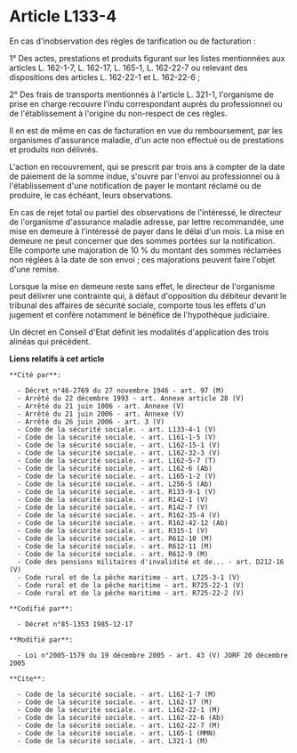 # Article L133-4

En cas d'inobservation des règles de tarification ou de facturation :

1° Des actes, prestations et produits figurant sur les listes mentionnées aux articles L. 162-1-7, L. 162-17, L. 165-1, L.
162-22-7 ou relevant des dispositions des articles L. 162-22-1 et L. 162-22-6 ;

2° Des frais de transports mentionnés à l'article L. 321-1, l'organisme de prise en charge recouvre l'indu correspondant
auprès du professionnel ou de l'établissement à l'origine du non-respect de ces règles.

Il en est de même en cas de facturation en vue du remboursement, par les organismes d'assurance maladie, d'un acte non
effectué ou de prestations et produits non délivrés.

L'action en recouvrement, qui se prescrit par trois ans à compter de la date de paiement de la somme indue, s'ouvre par
l'envoi au professionnel ou à l'établissement d'une notification de payer le montant réclamé ou de produire, le cas échéant,
leurs observations.

En cas de rejet total ou partiel des observations de l'intéressé, le directeur de l'organisme d'assurance maladie adresse,
par lettre recommandée, une mise en demeure à l'intéressé de payer dans le délai d'un mois. La mise en demeure ne peut
concerner que des sommes portées sur la notification. Elle comporte une majoration de 10 % du montant des sommes réclamées
non réglées à la date de son envoi ; ces majorations peuvent faire l'objet d'une remise.

Lorsque la mise en demeure reste sans effet, le directeur de l'organisme peut délivrer une contrainte qui, à défaut
d'opposition du débiteur devant le tribunal des affaires de sécurité sociale, comporte tous les effets d'un jugement et
confère notamment le bénéfice de l'hypothèque judiciaire.

Un décret en Conseil d'Etat définit les modalités d'application des trois alinéas qui précèdent.

**Liens relatifs à cet article**

	**Cité par**:

	  - Décret n°46-2769 du 27 novembre 1946 - art. 97 (M)
	  - Arrêté du 22 décembre 1993 - art. Annexe article 28 (V)
	  - Arrêté du 21 juin 1006 - art. Annexe (V)
	  - Arrêté du 21 juin 2006 - art. Annexe (V)
	  - Arrêté du 26 juin 2006 - art. 3 (V)
	  - Code de la sécurité sociale. - art. L133-4-1 (V)
	  - Code de la sécurité sociale. - art. L161-1-5 (V)
	  - Code de la sécurité sociale. - art. L162-15-1 (V)
	  - Code de la sécurité sociale. - art. L162-32-3 (V)
	  - Code de la sécurité sociale. - art. L162-5-7 (T)
	  - Code de la sécurité sociale. - art. L162-6 (Ab)
	  - Code de la sécurité sociale. - art. L165-1-2 (V)
	  - Code de la sécurité sociale. - art. L256-5 (Ab)
	  - Code de la sécurité sociale. - art. R133-9-1 (V)
	  - Code de la sécurité sociale. - art. R142-1 (V)
	  - Code de la sécurité sociale. - art. R142-7 (V)
	  - Code de la sécurité sociale. - art. R162-35-4 (V)
	  - Code de la sécurité sociale. - art. R162-42-12 (Ab)
	  - Code de la sécurité sociale. - art. R315-1 (V)
	  - Code de la sécurité sociale. - art. R612-10 (M)
	  - Code de la sécurité sociale. - art. R612-11 (M)
	  - Code de la sécurité sociale. - art. R612-9 (M)
	  - Code des pensions militaires d'invalidité et de... - art. D212-16 (V)
	  - Code rural et de la pêche maritime - art. L725-3-1 (V)
	  - Code rural et de la pêche maritime - art. R725-22-1 (V)
	  - Code rural et de la pêche maritime - art. R725-22-2 (V)

	**Codifié par**:

	  - Décret n°85-1353 1985-12-17

	**Modifié par**:

	  - Loi n°2005-1579 du 19 décembre 2005 - art. 43 (V) JORF 20 décembre 2005

	**Cite**:

	  - Code de la sécurité sociale. - art. L162-1-7 (M)
	  - Code de la sécurité sociale. - art. L162-17 (M)
	  - Code de la sécurité sociale. - art. L162-22-1 (M)
	  - Code de la sécurité sociale. - art. L162-22-6 (Ab)
	  - Code de la sécurité sociale. - art. L162-22-7 (M)
	  - Code de la sécurité sociale. - art. L165-1 (MMN)
	  - Code de la sécurité sociale. - art. L321-1 (M)
